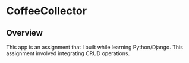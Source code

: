 # CoffeeCollector

## Overview

This app is an assignment that I built while learning Python/Django. This assignment involved integrating CRUD operations.
